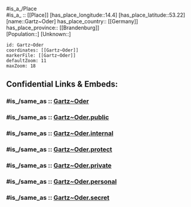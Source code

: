 ﻿---
confidential: public
isDeleted: false
location:
- 53.22
- 14.4
mapmarker: city
mapzoom:
- 7
- 12
SpocWebEntityId: 30366
tags:
- geo/City
type: City
---

#is_a_/Place  
#is_a_ :: [[Place]] 
[has_place_longitude::14.4] 
[has_place_latitude::53.22] 
[name::Gartz~Oder] 
has_place_country:: [[Germany]]  
has_place_province:: [[Brandenburg]]  
[Population::] 
[Unknown::] 


```leaflet
id: Gartz~Oder
coordinates: [[Gartz~Oder]] 
markerFile: [[Gartz~Oder]] 
defaultZoom: 11 
maxZoom: 18
```


## Confidential Links & Embeds: 

### #is_/same_as :: [Gartz~Oder](/_Standards/Earth/Continent/Europe/Europe~Central/Germany/Germany~East/Brandenburg/counties~Brandenburg/Uckermark/cities~Uckermark/Gartz~Oder.md) 

### #is_/same_as :: [Gartz~Oder.public](/_public/Earth/Continent/Europe/Europe~Central/Germany/Germany~East/Brandenburg/counties~Brandenburg/Uckermark/cities~Uckermark/Gartz~Oder.public.md) 

### #is_/same_as :: [Gartz~Oder.internal](/_internal/Earth/Continent/Europe/Europe~Central/Germany/Germany~East/Brandenburg/counties~Brandenburg/Uckermark/cities~Uckermark/Gartz~Oder.internal.md) 

### #is_/same_as :: [Gartz~Oder.protect](/_protect/Earth/Continent/Europe/Europe~Central/Germany/Germany~East/Brandenburg/counties~Brandenburg/Uckermark/cities~Uckermark/Gartz~Oder.protect.md) 

### #is_/same_as :: [Gartz~Oder.private](/_private/Earth/Continent/Europe/Europe~Central/Germany/Germany~East/Brandenburg/counties~Brandenburg/Uckermark/cities~Uckermark/Gartz~Oder.private.md) 

### #is_/same_as :: [Gartz~Oder.personal](/_personal/Earth/Continent/Europe/Europe~Central/Germany/Germany~East/Brandenburg/counties~Brandenburg/Uckermark/cities~Uckermark/Gartz~Oder.personal.md) 

### #is_/same_as :: [Gartz~Oder.secret](/_secret/Earth/Continent/Europe/Europe~Central/Germany/Germany~East/Brandenburg/counties~Brandenburg/Uckermark/cities~Uckermark/Gartz~Oder.secret.md)

